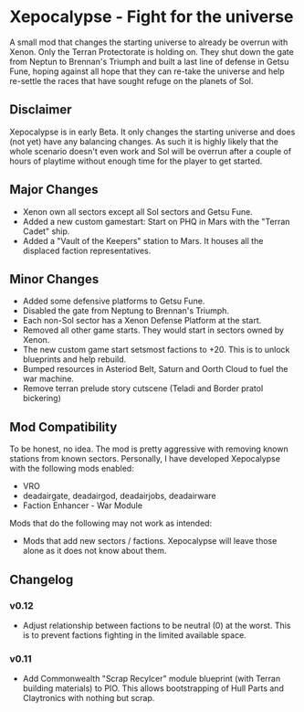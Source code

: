 # Xepocalypse - Fight for the universe

A small mod that changes the starting universe to already be overrun with Xenon.
Only the Terran Protectorate is holding on. They shut down the gate from Neptun to Brennan's Triumph
and built a last line of defense in Getsu Fune, hoping against all hope that they can
re-take the universe and help re-settle the races that have sought refuge on the planets of Sol.

## Disclaimer

Xepocalypse is in early Beta. It only changes the starting universe and does (not yet) have any balancing changes.
As such it is highly likely that the whole scenario doesn't even work and Sol will be overrun after a couple
of hours of playtime without enough time for the player to get started.

## Major Changes

* Xenon own all sectors except all Sol sectors and Getsu Fune.
* Added a new custom gamestart: Start on PHQ in Mars with the "Terran Cadet" ship.
* Added a "Vault of the Keepers" station to Mars. It houses all the displaced faction representatives.

## Minor Changes

* Added some defensive platforms to Getsu Fune.
* Disabled the gate from Neptung to Brennan's Triumph.
* Each non-Sol sector has a Xenon Defense Platform at the start.
* Removed all other game starts. They would start in sectors owned by Xenon.
* The new custom game start setsmost factions to +20. This is to unlock blueprints and help rebuild.
* Bumped resources in Asteriod Belt, Saturn and Oorth Cloud to fuel the war machine.
* Remove terran prelude story cutscene (Teladi and Border pratol bickering)

## Mod Compatibility

To be honest, no idea. The mod is pretty aggressive with removing known stations from known sectors.
Personally, I have developed Xepocalypse with the following mods enabled:

  * VRO
  * deadairgate, deadairgod, deadairjobs, deadairware
  * Faction Enhancer - War Module

Mods that do the following may not work as intended:

  * Mods that add new sectors / factions. Xepocalypse will leave those alone as it does not know about them.

## Changelog

### v0.12

  * Adjust relationship between factions to be neutral (0) at the worst. This is to prevent factions fighting in the limited available space.

### v0.11

  * Add Commonwealth "Scrap Recylcer" module blueprint (with Terran building materials) to PIO. This allows bootstrapping of Hull Parts and Claytronics with nothing but scrap.
